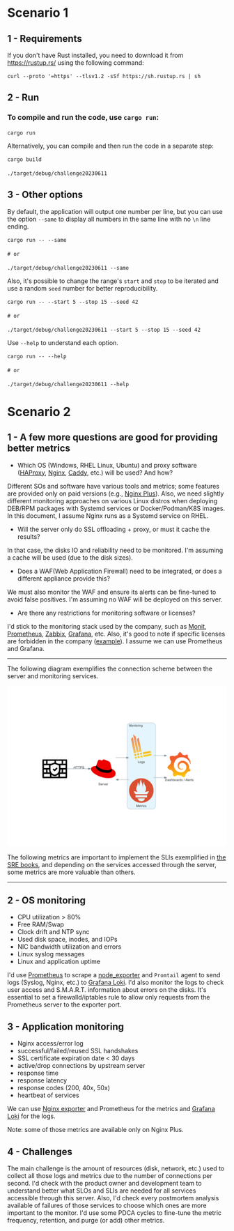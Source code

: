 # Scenario 1

## 1 - Requirements

If you don't have Rust installed, you need to download it from https://rustup.rs/ using the following command:

```shell
curl --proto '=https' --tlsv1.2 -sSf https://sh.rustup.rs | sh
```

## 2 - Run
### To compile and run the code, use `cargo run`:

```shell
cargo run
```

Alternatively, you can compile and then run the code in a separate step:

```shell
cargo build

./target/debug/challenge20230611
```

## 3 - Other options

By default, the application will output one number per line, but you can use the option `--same` to display all numbers in the same line with no `\n` line ending.

```shell
cargo run -- --same

# or

./target/debug/challenge20230611 --same
```

Also, it's possible to change the range's `start` and `stop` to be iterated and use a random `seed` number for better reproducibility.

```shell
cargo run -- --start 5 --stop 15 --seed 42

# or

./target/debug/challenge20230611 --start 5 --stop 15 --seed 42
```

Use `--help` to understand each option.


```shell
cargo run -- --help

# or

./target/debug/challenge20230611 --help
```


# Scenario 2

## 1 - A few more questions are good for providing better metrics

 - Which OS (Windows, RHEL Linux, Ubuntu) and proxy software ([HAProxy](https://www.haproxy.org/), [Nginx](https://nginx.org/en/), [Caddy](https://caddyserver.com/), etc.) will be used? And how?

Different SOs and software have various tools and metrics; some features are provided only on paid versions (e.g., [Nginx Plus](https://www.nginx.com/products/nginx/)). Also, we need slightly different monitoring approaches on various Linux distros when deploying DEB/RPM packages with Systemd services or Docker/Podman/K8S images. In this document, I assume Nginx runs as a Systemd service on RHEL.

 - Will the server only do SSL offloading + proxy, or must it cache the results?

In that case, the disks IO and reliability need to be monitored. I'm assuming a cache will be used (due to the disk sizes).

 - Does a WAF(Web Application Firewall) need to be integrated, or does a different appliance provide this?

We must also monitor the WAF and ensure its alerts can be fine-tuned to avoid false positives. I'm assuming no WAF will be deployed on this server.

 - Are there any restrictions for monitoring software or licenses?

I'd stick to the monitoring stack used by the company, such as [Monit](https://mmonit.com/monit/), [Prometheus](https://prometheus.io/), [Zabbix](https://www.zabbix.com/), [Grafana](https://grafana.com/), etc. Also, it's good to note if specific licenses are forbidden in the company ([example](https://opensource.google/documentation/reference/using/agpl-policy)). I assume we can use Prometheus and Grafana.

---

The following diagram exemplifies the connection scheme between the server and monitoring services.

![Scenario 2 diagram](diagram/diagrams_image.png)

The following metrics are important to implement the SLIs exemplified in [the SRE books](https://sre.google/books/), and depending on the services accessed through the server, some metrics are more valuable than others.


---

## 2 - OS monitoring

 - CPU utilization > 80%
 - Free RAM/Swap
 - Clock drift and NTP sync
 - Used disk space, inodes, and IOPs
 - NIC bandwidth utilization and errors
 - Linux syslog messages
 - Linux and application uptime

I'd use [Prometheus](https://prometheus.io/) to scrape a [node_exporter](https://github.com/prometheus/node_exporter) and `Promtail` agent to send logs (Syslog, Nginx, etc.) to [Grafana Loki](https://grafana.com/oss/loki/). I'd also monitor the logs to check user access and S.M.A.R.T. information about errors on the disks. It's essential to set a firewalld/iptables rule to allow only requests from the Prometheus server to the exporter port.

## 3 - Application monitoring
 - Nginx access/error log
 - successful/failed/reused SSL handshakes
 - SSL certificate expiration date < 30 days
 - active/drop connections by upstream server
 - response time
 - response latency
 - response codes (200, 40x, 50x)
 - heartbeat of services

We can use [Nginx exporter](https://github.com/nginxinc/nginx-prometheus-exporter) and Prometheus for the metrics and [Grafana Loki](https://grafana.com/oss/loki/) for the logs.

Note: some of those metrics are available only on Nginx Plus.

## 4 - Challenges

The main challenge is the amount of resources (disk, network, etc.) used to collect all those logs and metrics due to the number of connections per second. I'd check with the product owner and development team to understand better what SLOs and SLIs are needed for all services accessible through this server. Also, I'd check every postmortem analysis available of failures of those services to choose which ones are more important to the monitor. I'd use some PDCA cycles to fine-tune the metric frequency, retention, and purge (or add) other metrics.
